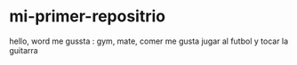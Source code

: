 # mi-primer-repositrio
hello, word
me gussta : gym,  mate, comer 
me gusta jugar al futbol y tocar la guitarra
